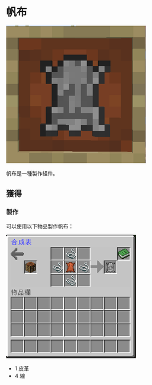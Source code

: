 # 帆布

![](<../.gitbook/assets/image (117).png>)

帆布是一種製作組件。

## 獲得

### 製作

可以使用以下物品製作帆布：

![](<../.gitbook/assets/image (116).png>)

* 1 皮革
* 4 線
